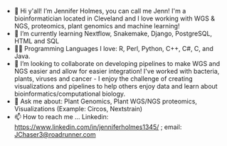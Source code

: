 - 👋 Hi y'all! I’m Jennifer Holmes, you can call me Jenn! I'm a bioinformatician located in Cleveland and I love working with WGS & NGS, proteomics, plant genomics and machine learning!
- 🌱 I’m currently learning Nextflow, Snakemake, Django, PostgreSQL, HTML and SQL
- 👩‍💻 Programming Languages I love: R, Perl, Python, C++, C#, C, and Java. 
- 💞️ I’m looking to collaborate on developing pipelines to make WGS and NGS easier and allow for easier integration! I've worked with bacteria, plants, viruses and cancer - I enjoy the challenge of creating visualizations and pipelines to help others enjoy data and learn about bioinformatics/computational biology.
- 🌽 Ask me about: Plant Genomics, Plant WGS/NGS proteomics, Visualizations (Example: Circos, Nextstrain)
- 📫 How to reach me ... Linkedin: https://www.linkedin.com/in/jenniferholmes1345/ ; email: JChaser3@roadrunner.com 

<!---
JH36/JH36 is a ✨ special ✨ repository because its `README.md` (this file) appears on your GitHub profile.
You can click the Preview link to take a look at your changes.
--->
